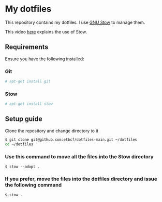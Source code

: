 # My dotfiles

This repository contains my dotfiles. I use [GNU Stow](https://www.gnu.org/software/stow/) to manage them.

This video [here](https://www.youtube.com/watch?v=y6XCebnB9gs) explains the use of Stow.

## Requirements

Ensure you have the following installed:

### Git

```bash
# apt-get install git
```

### Stow

```bash
# apt-get install stow
```

## Setup guide

Clone the repository and change directory to it

```bash
$ git clone git@github.com:etbcf/dotfiles-main.git ~/dotfiles
cd ~/dotfiles
```

### Use this command to move all the files into the Stow directory

```
$ stow --adopt .
```

### If you prefer, move the files into the dotfiles directory and issue the following command

```bash
$ stow .
```
